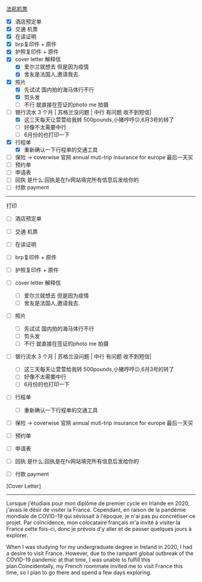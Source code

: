 [法航机票](https://wwws.airfrance.co.uk/)

- [x] 酒店预定单
- [x] 交通 机票
- [x] 在读证明
- [x] brp复印件 + 原件
- [x] 护照复印件 + 原件
- [x] cover letter 解释信
	- [x] 爱尔兰就想去 但是因为疫情
	- [x] 舍友是法国人,邀请我去.
- [x] 照片 
	- [x] 先试试 国内拍的海马体行不行
	- [x] 剪头发
	- [ ] 不行 就直接在签证的photo me 拍摄
- [ ] 银行流水 3 个月 | 苏格兰没问题 | 中行 有问题 收不到短信|
	- [x] 这三天每天让萱萱给我转 500pounds,小猪哼哼😕,6月3号的转了
	- [ ] 好像不太需要中行
	- [ ] 6月份的也打印一下
- [x] 行程单
	- [x] 重新确认一下行程单的交通工具
- [ ] 保险 -> coverwise 官网 annual muti-trip insurance for europe 最后一天买
- [ ] 预约单
- [ ] 申请表
- [ ] 回执 是什么:回执是在fv网站填完所有信息后发给你的
- [ ] 付款 payment

___
打印

- [ ] 酒店预定单
- [ ] 交通 机票
- [ ] 在读证明
- [ ] brp复印件 + 原件
- [ ] 护照复印件 + 原件
- [ ] cover letter 解释信
	- [ ] 爱尔兰就想去 但是因为疫情
	- [ ] 舍友是法国人,邀请我去.
- [ ] 照片 
	- [ ] 先试试 国内拍的海马体行不行
	- [ ] 剪头发
	- [ ] 不行 就直接在签证的photo me 拍摄
- [ ] 银行流水 3 个月 | 苏格兰没问题 | 中行 有问题 收不到短信|
	- [ ] 这三天每天让萱萱给我转 500pounds,小猪哼哼😕,6月3号的转了
	- [ ] 好像不太需要中行
	- [ ] 6月份的也打印一下
- [ ] 行程单
	- [ ] 重新确认一下行程单的交通工具
- [ ] 保险 -> coverwise 官网 annual muti-trip insurance for europe 最后一天买
- [ ] 预约单
- [ ] 申请表
- [ ] 回执 是什么:回执是在fv网站填完所有信息后发给你的
- [ ] 付款 payment









[Cover Letter]
___
Lorsque j'étudiais pour mon diplôme de premier cycle en Irlande en 2020, j'avais le désir de visiter la France. Cependant, en raison de la pandémie mondiale de COVID-19 qui sévissait à l'époque, je n'ai pas pu concrétiser ce projet. Par coïncidence, mon colocataire français m'a invité à visiter la France cette fois-ci, donc je prévois d'y aller et de passer quelques jours à explorer.

When I was studying for my undergraduate degree in Ireland in 2020, I had a desire to visit France. However, due to the rampant global outbreak of the COVID-19 pandemic at that time, I was unable to fulfill this plan.Coincidentally, my French roommate invited me to visit France this time, so I plan to go there and spend a few days exploring.





